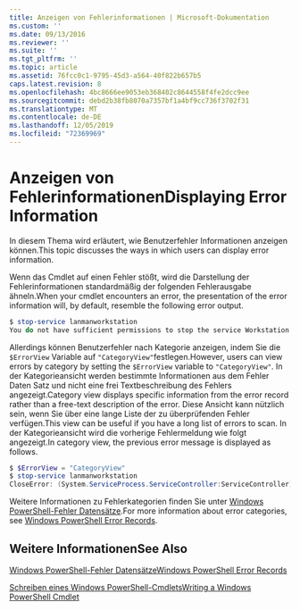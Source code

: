 ```yaml
---
title: Anzeigen von Fehlerinformationen | Microsoft-Dokumentation
ms.custom: ''
ms.date: 09/13/2016
ms.reviewer: ''
ms.suite: ''
ms.tgt_pltfrm: ''
ms.topic: article
ms.assetid: 76fcc0c1-9795-45d3-a564-40f822b657b5
caps.latest.revision: 8
ms.openlocfilehash: 4bc8666ee9053eb368402c8644558f4fe2dcc9ee
ms.sourcegitcommit: debd2b38fb8070a7357bf1a4bf9cc736f3702f31
ms.translationtype: MT
ms.contentlocale: de-DE
ms.lasthandoff: 12/05/2019
ms.locfileid: "72369969"
---
```

# <a name="displaying-error-information"></a><span data-ttu-id="180ab-102">Anzeigen von Fehlerinformationen</span><span class="sxs-lookup"><span data-stu-id="180ab-102">Displaying Error Information</span></span>

<span data-ttu-id="180ab-103">In diesem Thema wird erläutert, wie Benutzerfehler Informationen anzeigen können.</span><span class="sxs-lookup"><span data-stu-id="180ab-103">This topic discusses the ways in which users can display error information.</span></span>

<span data-ttu-id="180ab-104">Wenn das Cmdlet auf einen Fehler stößt, wird die Darstellung der Fehlerinformationen standardmäßig der folgenden Fehlerausgabe ähneln.</span><span class="sxs-lookup"><span data-stu-id="180ab-104">When your cmdlet encounters an error, the presentation of the error information will, by default, resemble the following error output.</span></span>

```powershell
$ stop-service lanmanworkstation
You do not have sufficient permissions to stop the service Workstation.
```

<span data-ttu-id="180ab-105">Allerdings können Benutzerfehler nach Kategorie anzeigen, indem Sie die `$ErrorView` Variable auf `"CategoryView"`festlegen.</span><span class="sxs-lookup"><span data-stu-id="180ab-105">However, users can view errors by category by setting the `$ErrorView` variable to `"CategoryView"`.</span></span> <span data-ttu-id="180ab-106">In der Kategorieansicht werden bestimmte Informationen aus dem Fehler Daten Satz und nicht eine frei Textbeschreibung des Fehlers angezeigt.</span><span class="sxs-lookup"><span data-stu-id="180ab-106">Category view displays specific information from the error record rather than a free-text description of the error.</span></span> <span data-ttu-id="180ab-107">Diese Ansicht kann nützlich sein, wenn Sie über eine lange Liste der zu überprüfenden Fehler verfügen.</span><span class="sxs-lookup"><span data-stu-id="180ab-107">This view can be useful if you have a long list of errors to scan.</span></span> <span data-ttu-id="180ab-108">In der Kategorieansicht wird die vorherige Fehlermeldung wie folgt angezeigt.</span><span class="sxs-lookup"><span data-stu-id="180ab-108">In category view, the previous error message is displayed as follows.</span></span>

```powershell
$ $ErrorView = "CategoryView"
$ stop-service lanmanworkstation
CloseError: (System.ServiceProcess.ServiceController:ServiceController) [stop-service], ServiceCommandException
```

<span data-ttu-id="180ab-109">Weitere Informationen zu Fehlerkategorien finden Sie unter [Windows PowerShell-Fehler Datensätze](./windows-powershell-error-records.md).</span><span class="sxs-lookup"><span data-stu-id="180ab-109">For more information about error categories, see [Windows PowerShell Error Records](./windows-powershell-error-records.md).</span></span>

## <a name="see-also"></a><span data-ttu-id="180ab-110">Weitere Informationen</span><span class="sxs-lookup"><span data-stu-id="180ab-110">See Also</span></span>

[<span data-ttu-id="180ab-111">Windows PowerShell-Fehler Datensätze</span><span class="sxs-lookup"><span data-stu-id="180ab-111">Windows PowerShell Error Records</span></span>](./windows-powershell-error-records.md)

[<span data-ttu-id="180ab-112">Schreiben eines Windows PowerShell-Cmdlets</span><span class="sxs-lookup"><span data-stu-id="180ab-112">Writing a Windows PowerShell Cmdlet</span></span>](./writing-a-windows-powershell-cmdlet.md)
